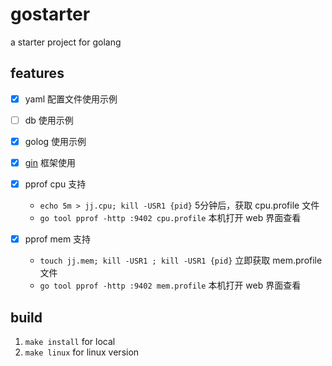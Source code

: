 # gostarter

a starter project for golang

## features

- [x] yaml 配置文件使用示例
- [ ] db 使用示例
- [x] golog 使用示例
- [x] [gin](https://github.com/gin-gonic/gin) 框架使用
- [x] pprof cpu 支持

    * `echo 5m > jj.cpu; kill -USR1 {pid}` 5分钟后，获取 cpu.profile 文件
    * `go tool pprof -http :9402 cpu.profile` 本机打开 web 界面查看

- [x] pprof mem 支持

    * `touch jj.mem; kill -USR1 ; kill -USR1 {pid}` 立即获取 mem.profile 文件
    * `go tool pprof -http :9402 mem.profile` 本机打开 web 界面查看

## build

1. `make install` for local
1. `make linux` for linux version
